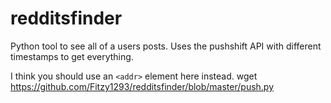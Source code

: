 # redditsfinder
Python tool to see all of a users posts. Uses the pushshift API with different timestamps to get everything. 

I think you should use an
`<addr>` element here instead.
wget https://github.com/Fitzy1293/redditsfinder/blob/master/push.py
